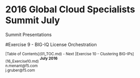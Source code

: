 # 2016 Global Cloud Specialists Summit July

Summit Presentations


#Exercise 9 - BIG-IQ License Orchestration






<sub>
[Table of Contents](01_TOC.md) - Next [Exercise 10 - Clustering BIG-IPs](16_Exercise10.md) 
</sub>

<sup>
<b>July 2016</b></br>
n.menant@f5.com</br>
j.gruber@f5.com
</sup>
